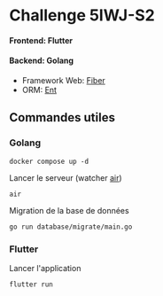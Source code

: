 # Challenge 5IWJ-S2

#### Frontend: Flutter

#### Backend: Golang

- Framework Web: [Fiber](https://gofiber.io/)
- ORM: [Ent](https://entgo.io/)

## Commandes utiles

### Golang

```
docker compose up -d
```

Lancer le serveur (watcher [air](https://github.com/air-verse/air))

```
air
```

Migration de la base de données

```
go run database/migrate/main.go
```

### Flutter

Lancer l'application

```
flutter run
```
